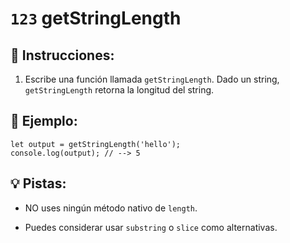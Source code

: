 # `123` getStringLength

## 📝 Instrucciones:

1. Escribe una función llamada `getStringLength`. Dado un string, `getStringLength` retorna la longitud del string.

## 📎 Ejemplo:

```Js
let output = getStringLength('hello');
console.log(output); // --> 5
```

## 💡 Pistas:

+ NO uses ningún método nativo de `length`.

+ Puedes considerar usar `substring` o `slice` como alternativas.
